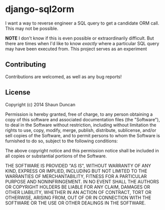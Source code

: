 django-sql2orm
==============

I want a way to reverse engineer a SQL query to get a candidate ORM call. This may not be possible.

**NOTE**
I don't know if this is even possible or extraordinarily difficult. But there are times when I'd like
to know *exactly* where a particular SQL query may have been executed from. This project serves as
an experiment

## Contributing

Contributions are welcomed, as well as any bug reports!

## License

Copyright (c) 2014 Shaun Duncan

Permission is hereby granted, free of charge, to any person obtaining a copy
of this software and associated documentation files (the "Software"), to deal
in the Software without restriction, including without limitation the rights
to use, copy, modify, merge, publish, distribute, sublicense, and/or sell
copies of the Software, and to permit persons to whom the Software is
furnished to do so, subject to the following conditions:

The above copyright notice and this permission notice shall be included in
all copies or substantial portions of the Software.

THE SOFTWARE IS PROVIDED "AS IS", WITHOUT WARRANTY OF ANY KIND, EXPRESS OR
IMPLIED, INCLUDING BUT NOT LIMITED TO THE WARRANTIES OF MERCHANTABILITY,
FITNESS FOR A PARTICULAR PURPOSE AND NONINFRINGEMENT. IN NO EVENT SHALL THE
AUTHORS OR COPYRIGHT HOLDERS BE LIABLE FOR ANY CLAIM, DAMAGES OR OTHER
LIABILITY, WHETHER IN AN ACTION OF CONTRACT, TORT OR OTHERWISE, ARISING FROM,
OUT OF OR IN CONNECTION WITH THE SOFTWARE OR THE USE OR OTHER DEALINGS IN
THE SOFTWARE.
